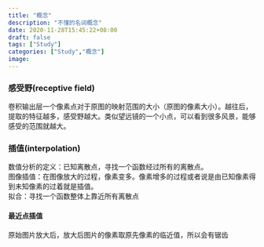 ```yaml
---
title: "概念"
description: "不懂的名词概念"
date: 2020-11-28T15:45:22+08:00
draft: false
tags: ["Study"]
categories: ["Study","概念"]
image:
---
```


### 感受野(receptive field)
卷积输出层一个像素点对于原图的映射范围的大小（原图的像素大小）。越往后，提取的特征越多，感受野越大。类似望远镜的一个小点，可以看到很多风景，能够感受的范围就越大。

### 插值(interpolation)
数值分析的定义：已知离散点，寻找一个函数经过所有的离散点。
<br>
图像插值：在图像放大的过程，像素变多。像素增多的过程或者说是由已知像素得到未知像素的过着就是插值。
<br>
拟合：寻找一个函数整体上靠近所有离散点

#### 最近点插值
原始图片放大后，放大后图片的像素取原先像素的临近值，所以会有锯齿
#### 
